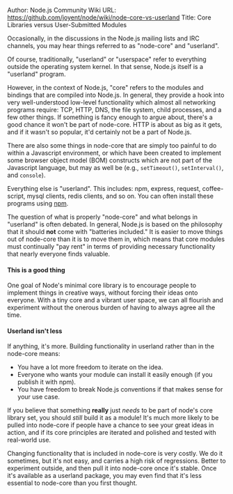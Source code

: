 Author: Node.js Community Wiki
URL: https://github.com/joyent/node/wiki/node-core-vs-userland
Title: Core Libraries versus User-Submitted Modules

Occasionally, in the discussions in the Node.js mailing lists and IRC channels, you may hear things referred to as "node-core" and "userland".

Of course, traditionally, "userland" or "userspace" refer to everything outside the operating system kernel. In that sense, Node.js itself is a "userland" program.

However, in the context of Node.js, "core" refers to the modules and bindings that are compiled into Node.js.  In general, they provide a hook into very well-understood low-level functionality which almost all networking programs require: TCP, HTTP, DNS, the file system, child processes, and a few other things. If something is fancy enough to argue about, there's a good chance it won't be part of node-core. HTTP is about as big as it gets, and if it wasn't so popular, it'd certainly not be a part of Node.js.

There are also some things in node-core that are simply too painful to do within a Javascript environment, or which have been created to implement some browser object model (BOM) constructs which are not part of the Javascript language, but may as well be (e.g., `setTimeout()`, `setInterval()`, and `console`).

Everything else is "userland".  This includes: npm, express, request, coffee-script, mysql clients, redis clients, and so on.  You can often install these programs using [npm](http://npmjs.org/).

The question of what is properly "node-core" and what belongs in "userland" is often debated.  In general, Node.js is based on the philosophy that it should **not** come with "batteries included."  It is easier to move things out of node-core than it is to move them in, which means that core modules must continually "pay rent" in terms of providing necessary functionality that nearly everyone finds valuable.

#### This is a good thing

One goal of Node's minimal core library is to encourage people to implement things in creative ways, without forcing their ideas onto everyone. With a tiny core and a vibrant user space, we can all flourish and experiment without the onerous burden of having to always agree all the time.

#### Userland isn't less

If anything, it's more. Building functionality in userland rather than in the node-core means:

* You have a lot more freedom to iterate on the idea.
* Everyone who wants your module can install it easily enough (if you publish it with npm).
* You have freedom to break Node.js conventions if that makes sense for your use case.

If you believe that something **really** just *needs* to be part of node's core library set, you should *still* build it as a module!  It's much more likely to be pulled into node-core if people have a chance to see your great ideas in action, and if its core principles are iterated and polished and tested with real-world use.

Changing functionality that is included in node-core is very costly.  We do it sometimes, but it's not easy, and carries a high risk of regressions.  Better to experiment outside, and then pull it into node-core once it's stable.  Once it's available as a userland package, you may even find that it's less essential to node-core than you first thought.